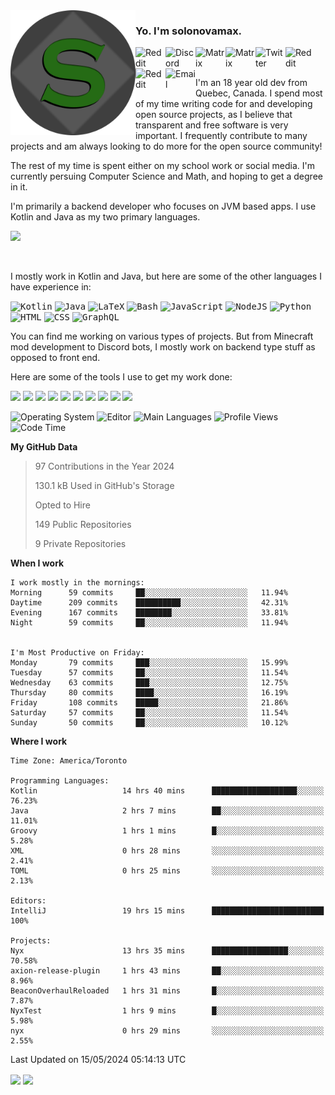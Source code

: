 <img align="left" alt="Avatar" width="200px" src="https://raw.githubusercontent.com/solonovamax/solonovamax/main/solonovamax-circle.png" />

### Yo. I'm solonovamax.

<a href="https://gitlab.com/solonovamax">
    <img align="left" alt="Reddit" width="48px" src="https://img.icons8.com/color/2x/gitlab.png">
</a>

<a href="https://discord.solonovamax.gay">
    <img align="left" alt="Discord" width="48px" src="https://img.icons8.com/color/2x/discord-logo.png">
</a>

<a href="https://matrix.to/#/@solonovamax:matrix.org?#gh-light-mode-only">
    <img align="left" alt="Matrix" width="48px" src="https://img.icons8.com/000000/material/2x/matrix-logo.png">
</a>
<a href="https://matrix.to/#/@solonovamax:matrix.org?#gh-dark-mode-only">
    <img align="left" alt="Matrix" width="48px" src="https://img.icons8.com/FFFFFF/material/2x/matrix-logo.png">
</a>

<a href="https://twitter.com/solonovamax">
    <img align="left" alt="Twitter" width="48px" src="https://img.icons8.com/color/2x/twitter.png">
</a>

<!-- <a href="https://twitch.tv/solonovamax">
    <img align="left" alt="Twitch" width="48px" src="https://img.icons8.com/color/2x/twitch.png">
</a> -->

<a href="https://reddit.com/u/solonovamax">
    <img align="left" alt="Reddit" width="48px" src="https://img.icons8.com/color/2x/reddit.png">
</a>

<a href="https://www.youtube.com/channel/UCTxCeyGu41WfEBT8mXpjHMA">
    <img align="left" alt="Reddit" width="48px" src="https://img.icons8.com/color/2x/youtube.png">
</a>

<a href="mailto:solonovamax@12oclockpoint.com">
    <img align="left" alt="Email" width="48px" src="https://img.icons8.com/fluency/2x/mail.png">
</a>

<!-- <a href="https://open.spotify.com/user/solonovamax">
    <img align="left" alt="Spotify" width="48px" src="https://img.icons8.com/color/2x/spotify.png">
</a> -->

<br/>
<br/>

I'm an 18 year old dev from Quebec, Canada.
I spend most of my time writing code for and developing open source projects, as I believe that transparent and free software is very important.
I frequently contribute to many projects and am always looking to do more for the open source community!

The rest of my time is spent either on my school work or social media. I'm currently persuing Computer Science and Math, and hoping to get a degree in it.

I'm primarily a backend developer who focuses on JVM based apps. I use Kotlin and Java as my two primary languages.


<a href="https://github.com/ryo-ma/github-profile-trophy"><img src="https://github-profile-trophy.vercel.app/?username=solonovamax&margin-w=15&row=1"/></a> 

<br/>

I mostly work in Kotlin and Java, but here are some of the other languages I have experience in:

<kbd><img height="32" alt="Kotlin" src="https://img.icons8.com/color/1x/kotlin.png"></kbd>
<kbd><img height="32" alt="Java" src="https://img.icons8.com/color/1x/java-coffee-cup-logo.png"></kbd>
<kbd><img height="32" alt="LaTeX" src="https://img.icons8.com/color/1x/latex.png"></kbd>
<kbd><img height="32" alt="Bash" src="https://img.icons8.com/color/1x/console.png"></kbd>
<kbd><img height="32" alt="JavaScript" src="https://img.icons8.com/color/1x/javascript.png"></kbd>
<kbd><img height="32" alt="NodeJS" src="https://img.icons8.com/color/1x/nodejs.png"></kbd>
<kbd><img height="32" alt="Python" src="https://img.icons8.com/color/1x/python.png"></kbd>
<kbd><img height="32" alt="HTML" src="https://img.icons8.com/color/1x/html-5.png"></kbd>
<kbd><img height="32" alt="CSS" src="https://img.icons8.com/color/1x/css3.png"></kbd>
<kbd><img height="32" alt="GraphQL" src="https://img.icons8.com/color/1x/graphql.png"></kbd>

You can find me working on various types of projects.
But from Minecraft mod development to Discord bots, I mostly work on backend type stuff as opposed to front end.

Here are some of the tools I use to get my work done:

<kbd><img height="32" src="https://img.icons8.com/color/2x/intellij-idea.png"></kbd>
<kbd><img height="32" src="https://img.icons8.com/color/2x/linux.png"></kbd>
<kbd><img height="32" src="https://img.icons8.com/fluent/2x/console.png"></kbd>
<kbd><img height="32" src="https://img.icons8.com/color/2x/open-source.png"></kbd>
<kbd><img height="32" src="https://img.icons8.com/color/2x/git.png"></kbd>
<kbd><img height="32" src="https://img.icons8.com/color/2x/docker.png"></kbd>
<kbd><img height="32" src="https://img.icons8.com/color/2x/mongodb.png"></kbd>
<kbd><img height="32" src="https://img.icons8.com/color/2x/nginx.png"></kbd>
<a href="?#gh-light-mode-only"><kbd><img height="32" src="https://img.icons8.com/metro/2x/mysql.png"></kbd></a>
<a href="?#gh-dark-mode-only"><kbd><img height="32" src="https://img.icons8.com/FFFFFF/metro/2x/mysql.png"></kbd></a>

![Operating System](https://img.shields.io/badge/OS-Arch%20Linux-informational?style=for-the-badge&logo=Arch%20Linux&logoColor=white&color=007ec6)
![Editor](https://img.shields.io/badge/Editor-IntelliJ%20Idea-informational?style=for-the-badge&logo=IntelliJ%20Idea&logoColor=white&color=007ec6)
![Main Languages](https://img.shields.io/badge/Main%20Languages-Java%20%26%20Kotlin-informational?style=for-the-badge&logo=Java&logoColor=white&color=007ec6)
![Profile Views](https://komarev.com/ghpvc/?username=solonovamax&color=blue&style=for-the-badge)
![Code Time](https://img.shields.io/endpoint?url=https://wakapi.solonovamax.gay/api/compat/shields/v1/solonovamax/interval:all_time&label=Code%20Time&style=for-the-badge&color=blue)

<!--START_SECTION:waka-->
**My GitHub Data**

> 97 Contributions in the Year 2024
> 
> 130.1 kB Used in GitHub's Storage
> 
> Opted to Hire
> 
> 149 Public Repositories
> 
> 9 Private Repositories
> 
**When I work** 

```text
I work mostly in the mornings: 
Morning      59 commits     ██░░░░░░░░░░░░░░░░░░░░░░░   11.94% 
Daytime      209 commits    ██████████░░░░░░░░░░░░░░░   42.31% 
Evening      167 commits    ████████░░░░░░░░░░░░░░░░░   33.81% 
Night        59 commits     ██░░░░░░░░░░░░░░░░░░░░░░░   11.94%


I'm Most Productive on Friday: 
Monday       79 commits     ███░░░░░░░░░░░░░░░░░░░░░░   15.99% 
Tuesday      57 commits     ██░░░░░░░░░░░░░░░░░░░░░░░   11.54% 
Wednesday    63 commits     ███░░░░░░░░░░░░░░░░░░░░░░   12.75% 
Thursday     80 commits     ████░░░░░░░░░░░░░░░░░░░░░   16.19% 
Friday       108 commits    █████░░░░░░░░░░░░░░░░░░░░   21.86% 
Saturday     57 commits     ██░░░░░░░░░░░░░░░░░░░░░░░   11.54% 
Sunday       50 commits     ██░░░░░░░░░░░░░░░░░░░░░░░   10.12%

```


**Where I work** 

```text
Time Zone: America/Toronto

Programming Languages: 
Kotlin                   14 hrs 40 mins      ███████████████████░░░░░░   76.23% 
Java                     2 hrs 7 mins        ██░░░░░░░░░░░░░░░░░░░░░░░   11.01% 
Groovy                   1 hrs 1 mins        █░░░░░░░░░░░░░░░░░░░░░░░░   5.28% 
XML                      0 hrs 28 mins       ░░░░░░░░░░░░░░░░░░░░░░░░░   2.41% 
TOML                     0 hrs 25 mins       ░░░░░░░░░░░░░░░░░░░░░░░░░   2.13%

Editors: 
IntelliJ                 19 hrs 15 mins      █████████████████████████   100%

Projects: 
Nyx                      13 hrs 35 mins      █████████████████░░░░░░░░   70.58% 
axion-release-plugin     1 hrs 43 mins       ██░░░░░░░░░░░░░░░░░░░░░░░   8.96% 
BeaconOverhaulReloaded   1 hrs 31 mins       █░░░░░░░░░░░░░░░░░░░░░░░░   7.87% 
NyxTest                  1 hrs 9 mins        █░░░░░░░░░░░░░░░░░░░░░░░░   5.98% 
nyx                      0 hrs 29 mins       ░░░░░░░░░░░░░░░░░░░░░░░░░   2.55%

```


 Last Updated on 15/05/2024 05:14:13 UTC
<!--END_SECTION:waka-->

<div style="white-space:nowrap;width:100%;position: relative;display: inline-block">
<img align="center" src="https://github-readme-stats.vercel.app/api?username=solonovamax&custom_title=solonovamax%27s%20Github%20Stats&langs_count=5&include_all_commits=true&count_private=true&show_icons=true&theme=github_dark"/>
<img align="center" src="https://github-readme-stats.vercel.app/api/wakatime?api_domain=wakapi.dev&username=solonovamax&range=last_30_days&custom_title=solonovamax%27s+Primary+Languages+%28Last+Month%29&langs_count=10&show_icons=true&theme=github_dark"/>
</div>
